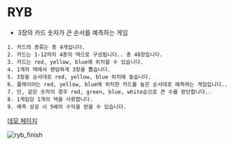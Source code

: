 # RYB
- 3장의 카드 숫자가 큰 순서를 예측하는 게임
```
1. 카드의 종류는 총 4개입니다.
2. 카드는 1-12까지 4종의 덱으로 구성됩니다.. 총 48장입니다.
3. 카드는 red, yellow, blue에 위치할 수 있습니다.
4. 1개의 덱에서 랜덤하게 3장을 뽑습니다.
5. 3장을 순서대로 red, yellow, blue 위치에 놓습니다.
6. 플레이어는 red, yellow, blue에 위치한 카드를 높은 순서대로 예측하는 게임입니다..
7. 단, 같은 숫자의 경우 red, green, blue, white순으로 큰 수를 판단합니다..
8. 1게임당 1개의 덱을 사용합니다.
9. 예측 성공 시 5배의 수익을 얻을 수 있습니다.
```
[데모 페이지](http://asset.moss.land/RYB/index.html)

![ryb_finish](https://user-images.githubusercontent.com/13128375/194215902-e3ec0857-709a-414b-aaa0-c2376ea9d837.gif)
